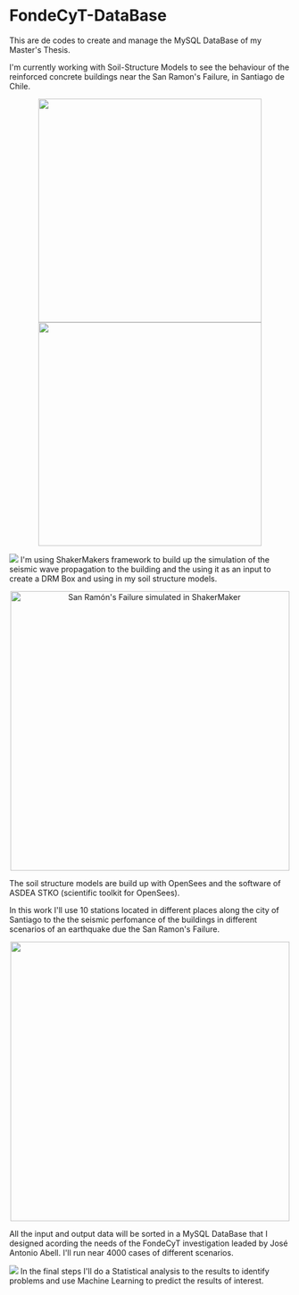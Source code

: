# FondeCyT-DataBase
This are de codes to create and manage the MySQL DataBase of my Master's Thesis.

I'm currently working with Soil-Structure Models to see the behaviour of the reinforced concrete buildings near the San Ramon's Failure, in Santiago de Chile. 
<p align="center">
  <img src="https://i.imgur.com/8A7zQsV.png" width="400" />
  <img src="https://i.imgur.com/aFduibC.png" width="400" /> 
</p>
<div style="display: inline-block;">
  <img src="https://i.imgur.com/a96kylX.png" >
</div>
I'm using ShakerMakers framework to build up the simulation of the seismic wave propagation to the building and the using it as an input to create a DRM Box and using in my soil structure models.

<p align="center">
    <img width="500" src="https://i.imgur.com/WTYuZ2U.png" alt="San Ramón's Failure simulated in ShakerMaker">
</p>

The soil structure models are build up with OpenSees and the software of ASDEA STKO (scientific toolkit for OpenSees). 

In this work I'll use 10 stations located in different places along the city of Santiago to the the seismic perfomance of the buildings in different scenarios of an earthquake due the San Ramon's Failure.
<p align="center">
  <img width="500" src= "https://i.imgur.com/KNoeWVr.png">
</p>

All the input and output data will be sorted in a MySQL DataBase that I designed acording the needs of the FondeCyT investigation leaded by José Antonio Abell. I'll run near 4000 cases of different scenarios.
<div style="display: inline-block;">
  <img src="https://i.imgur.com/Jc7UpO5.png" >
</div>
In the final steps I'll do a Statistical analysis to the results to identify problems and use Machine Learning to predict the results of interest.

